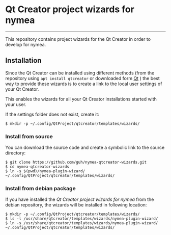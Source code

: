 # Qt Creator project wizards for nymea
--------------------------------------------

This repository contains project wizards for the Qt Creator in order to develop for nymea.

## Installation

Since the Qt Creator can be installed using different methods (from the repository using `apt install qtcreator` or downloaded 
form [Qt](https://www.qt.io/download-qt-installer}) ) the best way to provide these wizards is to create a link to the local user settings of 
your Qt Creator. 

This enables the wizards for all your Qt Creator installations started with your user.

If the settings folder does not exist, create it:

    $ mkdir -p ~/.config/QtProject/qtcreator/templates/wizards/

### Install from source

You can download the source code and create a symbolic link to the source directory:

    $ git clone https://github.com/guh/nymea-qtcreator-wizards.git
    $ cd nymea-qtcreator-wizards
    $ ln -s $(pwd)/nymea-plugin-wizard/ ~/.config/QtProject/qtcreator/templates/wizards/

### Install from debian package

If you have installed the *Qt Creator project wizards for nymea* from the debian repository, the wizards will be installed in following location:

    $ mkdir -p ~/.config/QtProject/qtcreator/templates/wizards/
    $ ls -l /usr/share/qtcreator/templates/wizards/nymea-plugin-wizard/
    $ ln -s /usr/share/qtcreator/templates/wizards/nymea-plugin-wizard/ ~/.config/QtProject/qtcreator/templates/wizards/
